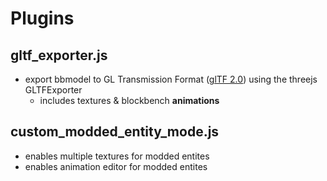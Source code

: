 # Plugins
## gltf_exporter.js
- export bbmodel to GL Transmission Format ([glTF 2.0](https://github.com/KhronosGroup/glTF/tree/master/specification/2.0)) using the threejs GLTFExporter
    - includes textures & blockbench **animations**
 
 
## custom_modded_entity_mode.js
- enables multiple textures for modded entites 
- enables animation editor for modded entites
